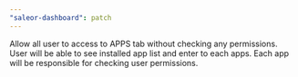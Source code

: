 ```yaml
---
"saleor-dashboard": patch
---
```


Allow all user to access to APPS tab without checking any permissions. User will be able to see installed app list and enter to each apps.
Each app will be responsible for checking user permissions.

